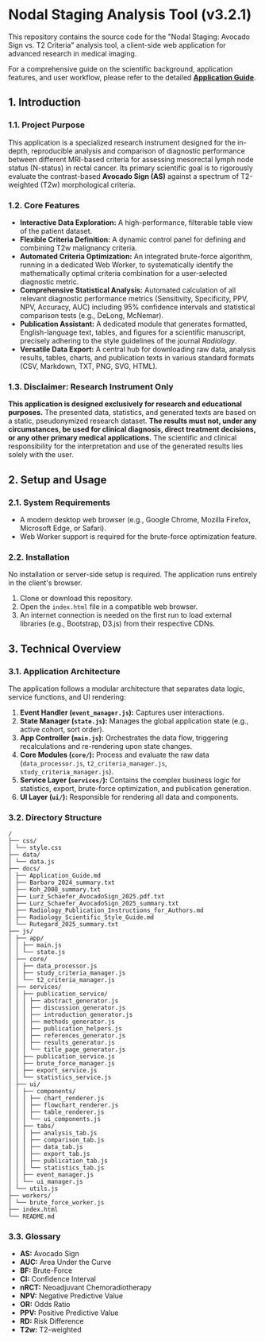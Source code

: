 # Nodal Staging Analysis Tool (v3.2.1)

This repository contains the source code for the "Nodal Staging: Avocado Sign vs. T2 Criteria" analysis tool, a client-side web application for advanced research in medical imaging.

For a comprehensive guide on the scientific background, application features, and user workflow, please refer to the detailed **[Application Guide](./docs/Application_Guide.md)**.

## 1. Introduction

### 1.1. Project Purpose
This application is a specialized research instrument designed for the in-depth, reproducible analysis and comparison of diagnostic performance between different MRI-based criteria for assessing mesorectal lymph node status (N-status) in rectal cancer. Its primary scientific goal is to rigorously evaluate the contrast-based **Avocado Sign (AS)** against a spectrum of T2-weighted (T2w) morphological criteria.

### 1.2. Core Features
*   **Interactive Data Exploration:** A high-performance, filterable table view of the patient dataset.
*   **Flexible Criteria Definition:** A dynamic control panel for defining and combining T2w malignancy criteria.
*   **Automated Criteria Optimization:** An integrated brute-force algorithm, running in a dedicated Web Worker, to systematically identify the mathematically optimal criteria combination for a user-selected diagnostic metric.
*   **Comprehensive Statistical Analysis:** Automated calculation of all relevant diagnostic performance metrics (Sensitivity, Specificity, PPV, NPV, Accuracy, AUC) including 95% confidence intervals and statistical comparison tests (e.g., DeLong, McNemar).
*   **Publication Assistant:** A dedicated module that generates formatted, English-language text, tables, and figures for a scientific manuscript, precisely adhering to the style guidelines of the journal *Radiology*.
*   **Versatile Data Export:** A central hub for downloading raw data, analysis results, tables, charts, and publication texts in various standard formats (CSV, Markdown, TXT, PNG, SVG, HTML).

### 1.3. Disclaimer: Research Instrument Only
**This application is designed exclusively for research and educational purposes.** The presented data, statistics, and generated texts are based on a static, pseudonymized research dataset. **The results must not, under any circumstances, be used for clinical diagnosis, direct treatment decisions, or any other primary medical applications.** The scientific and clinical responsibility for the interpretation and use of the generated results lies solely with the user.

## 2. Setup and Usage

### 2.1. System Requirements
*   A modern desktop web browser (e.g., Google Chrome, Mozilla Firefox, Microsoft Edge, or Safari).
*   Web Worker support is required for the brute-force optimization feature.

### 2.2. Installation
No installation or server-side setup is required. The application runs entirely in the client's browser.

1.  Clone or download this repository.
2.  Open the `index.html` file in a compatible web browser.
3.  An internet connection is needed on the first run to load external libraries (e.g., Bootstrap, D3.js) from their respective CDNs.

## 3. Technical Overview

### 3.1. Application Architecture
The application follows a modular architecture that separates data logic, service functions, and UI rendering:

1.  **Event Handler (`event_manager.js`):** Captures user interactions.
2.  **State Manager (`state.js`):** Manages the global application state (e.g., active cohort, sort order).
3.  **App Controller (`main.js`):** Orchestrates the data flow, triggering recalculations and re-rendering upon state changes.
4.  **Core Modules (`core/`):** Process and evaluate the raw data (`data_processor.js`, `t2_criteria_manager.js`, `study_criteria_manager.js`).
5.  **Service Layer (`services/`):** Contains the complex business logic for statistics, export, brute-force optimization, and publication generation.
6.  **UI Layer (`ui/`):** Responsible for rendering all data and components.

### 3.2. Directory Structure

```
/
├── css/
│ └── style.css
├── data/
│ └── data.js
├── docs/
│ ├── Application_Guide.md
│ ├── Barbaro_2024_summary.txt
│ ├── Koh_2008_summary.txt
│ ├── Lurz_Schaefer_AvocadoSign_2025.pdf.txt
│ ├── Lurz_Schaefer_AvocadoSign_2025_summary.txt
│ ├── Radiology_Publication_Instructions_for_Authors.md
│ ├── Radiology_Scientific_Style_Guide.md
│ └── Rutegard_2025_summary.txt
├── js/
│ ├── app/
│ │ ├── main.js
│ │ └── state.js
│ ├── core/
│ │ ├── data_processor.js
│ │ ├── study_criteria_manager.js
│ │ └── t2_criteria_manager.js
│ ├── services/
│ │ ├── publication_service/
│ │ │ ├── abstract_generator.js
│ │ │ ├── discussion_generator.js
│ │ │ ├── introduction_generator.js
│ │ │ ├── methods_generator.js
│ │ │ ├── publication_helpers.js
│ │ │ ├── references_generator.js
│ │ │ ├── results_generator.js
│ │ │ └── title_page_generator.js
│ │ ├── publication_service.js
│ │ ├── brute_force_manager.js
│ │ ├── export_service.js
│ │ └── statistics_service.js
│ ├── ui/
│ │ ├── components/
│ │ │ ├── chart_renderer.js
│ │ │ ├── flowchart_renderer.js
│ │ │ ├── table_renderer.js
│ │ │ └── ui_components.js
│ │ ├── tabs/
│ │ │ ├── analysis_tab.js
│ │ │ ├── comparison_tab.js
│ │ │ ├── data_tab.js
│ │ │ ├── export_tab.js
│ │ │ ├── publication_tab.js
│ │ │ └── statistics_tab.js
│ │ ├── event_manager.js
│ │ └── ui_manager.js
│ └── utils.js
├── workers/
│ └── brute_force_worker.js
├── index.html
└── README.md
```

### 3.3. Glossary
*   **AS:** Avocado Sign
*   **AUC:** Area Under the Curve
*   **BF:** Brute-Force
*   **CI:** Confidence Interval
*   **nRCT:** Neoadjuvant Chemoradiotherapy
*   **NPV:** Negative Predictive Value
*   **OR:** Odds Ratio
*   **PPV:** Positive Predictive Value
*   **RD:** Risk Difference
*   **T2w:** T2-weighted
